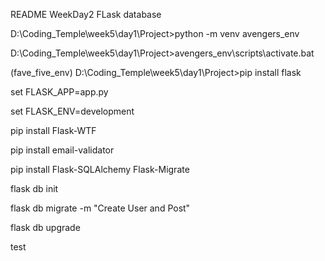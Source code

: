 README
WeekDay2 FLask database

D:\Coding_Temple\week5\day1\Project>python -m venv avengers_env

D:\Coding_Temple\week5\day1\Project>avengers_env\scripts\activate.bat

(fave_five_env) D:\Coding_Temple\week5\day1\Project>pip install flask

set FLASK_APP=app.py

set FLASK_ENV=development

pip install Flask-WTF

pip install email-validator

pip install Flask-SQLAlchemy Flask-Migrate

flask db init

flask db migrate -m "Create User and Post"

flask db upgrade

test
